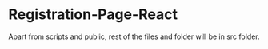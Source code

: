 # Registration-Page-React

Apart from scripts and public, rest of the files and folder will be in src folder.
